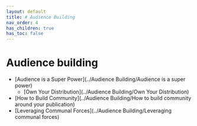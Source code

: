 ```yaml
---
layout: default
title: # Audience Building
nav_order: 4
has_children: true
has_toc: false
---
```


# Audience building

- [Audience is a Super Power](../Audience Building/Audience is a super power)
  - [Own Your Distribution](../Audience Building/Own Your Distribution)
- [How to Build Community](../Audience Building/How to build community around your publication)
- [Leveraging Communal Forces](../Audience Building/Leveraging communal forces)
